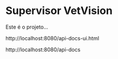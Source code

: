 # Supervisor VetVision

Este é o projeto...


http://localhost:8080/api-docs-ui.html

http://localhost:8080/api-docs